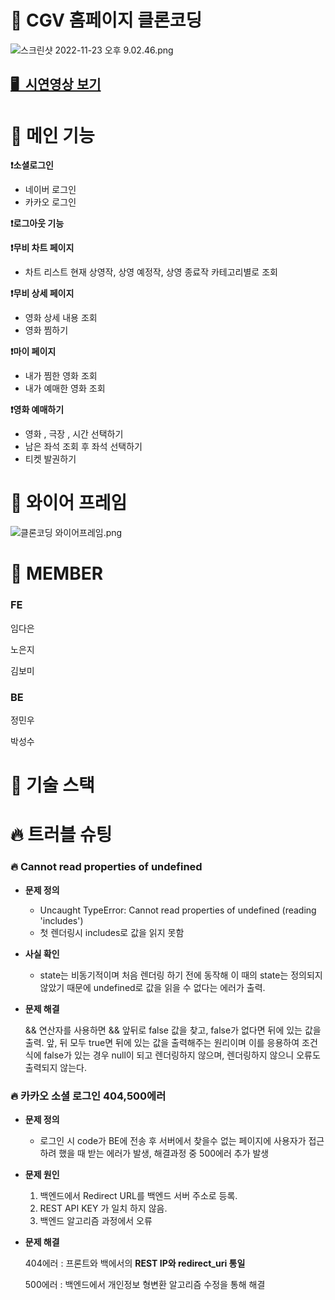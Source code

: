# 👋 CGV 홈페이지 클론코딩

![스크린샷 2022-11-23 오후 9.02.46.png](https://s3-us-west-2.amazonaws.com/secure.notion-static.com/b2e8dfd3-e0be-4e71-b63f-7ca37b24eda7/%E1%84%89%E1%85%B3%E1%84%8F%E1%85%B3%E1%84%85%E1%85%B5%E1%86%AB%E1%84%89%E1%85%A3%E1%86%BA_2022-11-23_%E1%84%8B%E1%85%A9%E1%84%92%E1%85%AE_9.02.46.png)

## [🖥  시연영상 보기](https://www.youtube.com/watch?v=2m26rEdvcxs)

### 

# 📌 메인 기능

**❗️소셜로그인**

- 네이버 로그인
- 카카오 로그인

**❗️로그아웃 기능**

**❗️무비 차트 페이지**

- 차트 리스트 현재 상영작, 상영 예정작, 상영 종료작 카테고리별로 조회

**❗️무비 상세 페이지**

- 영화 상세 내용 조회
- 영화 찜하기

**❗️마이 페이지**

- 내가 찜한 영화 조회
- 내가 예매한 영화 조회

**❗️영화 예매하기**

- 영화 , 극장 , 시간 선택하기
- 남은 좌석 조회 후 좌석 선택하기
- 티켓 발권하기

# 📕 와이어 프레임

![클론코딩 와이어프레임.png](https://s3-us-west-2.amazonaws.com/secure.notion-static.com/624dafd3-13ec-4f55-a8a6-050177043eae/%ED%81%B4%EB%A1%A0%EC%BD%94%EB%94%A9_%EC%99%80%EC%9D%B4%EC%96%B4%ED%94%84%EB%A0%88%EC%9E%84.png)

# 🤝 MEMBER

### **FE**

임다은

노은지

김보미

### **BE**

정민우

박성수

# 🔎 기술 스택

# 🔥 트러블 슈팅

### 🔥 ****Cannot read properties of undefined****

- **문제 정의**
    - Uncaught TypeError: Cannot read properties of undefined (reading 'includes')
    - 첫 렌더링시 includes로 값을 읽지 못함
- **사실 확인**
    - state는 비동기적이며 처음 렌더링 하기 전에 동작해 이 때의 state는 정의되지 않았기 때문에 undefined로 값을 읽을 수 없다는 에러가 출력.
- **문제 해결**
    
    && 연산자를 사용하면 && 앞뒤로 false 값을 찾고, false가 없다면 뒤에 있는 값을 출력. 앞, 뒤 모두 true면 뒤에 있는 값을 출력해주는 원리이며 이를 응용하여 조건식에 false가 있는 경우 null이 되고 렌더링하지 않으며, 렌더링하지 않으니 오류도 출력되지 않는다.
    

### 🔥 카카오 소셜 로그인 404,500에러

- **문제 정의**
    - 로그인 시 code가 BE에 전송 후 서버에서 찾을수 없는 페이지에 사용자가 접근하려 했을 때 받는 에러가 발생, 해결과정 중 500에러 추가 발생
- **문제 원인**
    1. 백엔드에서 Redirect URL를 백엔드 서버 주소로 등록.
    2. REST API KEY 가 일치 하지 않음.
    3. 백엔드 알고리즘 과정에서 오류
- **문제 해결**
    
    404에러 : 프론트와 백에서의 ****REST IP와 redirect_uri  통일****
    
    500에러 : 백엔드에서 개인정보 형변환 알고리즘 수정을 통해 해결
